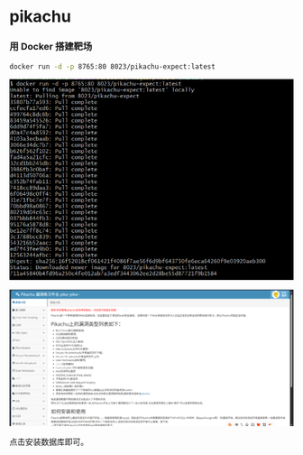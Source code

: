 pikachu
===

### 用 Docker 搭建靶场

```bash
docker run -d -p 8765:80 8023/pikachu-expect:latest
```

![1-1.png](1-1.png) 

![1-2.png](1-2.png)

点击安装数据库即可。

